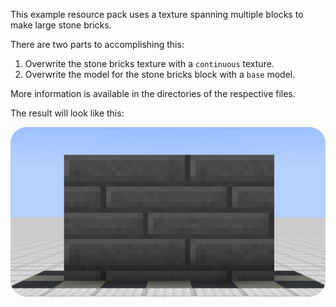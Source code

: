 This example resource pack uses a texture spanning multiple blocks to make large stone bricks. 

There are two parts to accomplishing this:
1. Overwrite the stone bricks texture with a `continuous` texture.
2. Overwrite the model for the stone bricks block with a `base` model.

More information is available in the directories of the respective files.

The result will look like this:

![large stone bricks.png](../images/large%20stone%20bricks.png)
